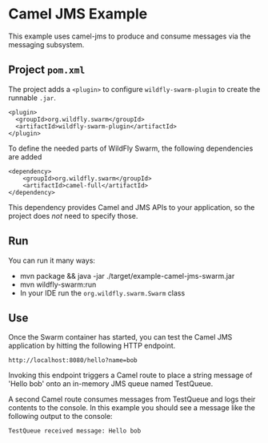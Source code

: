 # Camel JMS Example

This example uses camel-jms to produce and consume messages via the messaging subsystem.

## Project `pom.xml`

The project adds a `<plugin>` to configure `wildfly-swarm-plugin` to
create the runnable `.jar`.

    <plugin>
      <groupId>org.wildfly.swarm</groupId>
      <artifactId>wildfly-swarm-plugin</artifactId>
    </plugin>

To define the needed parts of WildFly Swarm, the following dependencies are added

    <dependency>
        <groupId>org.wildfly.swarm</groupId>
        <artifactId>camel-full</artifactId>
    </dependency>

This dependency provides Camel and JMS APIs to your application, so the
project does *not* need to specify those.

## Run

You can run it many ways:

* mvn package && java -jar ./target/example-camel-jms-swarm.jar
* mvn wildfly-swarm:run
* In your IDE run the `org.wildfly.swarm.Swarm` class

## Use

Once the Swarm container has started, you can test the Camel JMS application by hitting the following HTTP endpoint.

    http://localhost:8080/hello?name=bob

Invoking this endpoint triggers a Camel route to place a string message of 'Hello bob' onto an in-memory JMS queue named TestQueue.

A second Camel route consumes messages from TestQueue and logs their contents to the console. In this example you 
should see a message like the following output to the console:

    TestQueue received message: Hello bob
